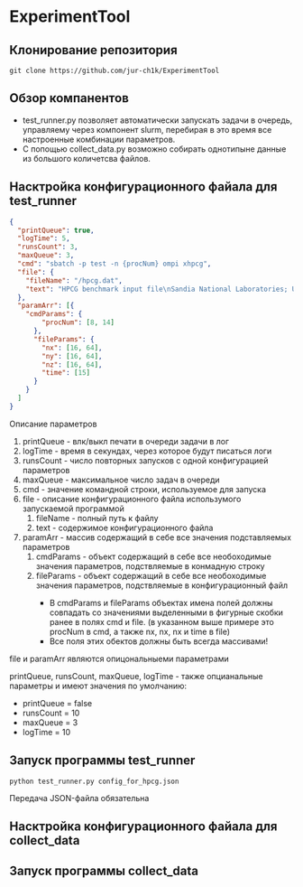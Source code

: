 # ExperimentTool

## Клонирование репозитория

```commandline
git clone https://github.com/jur-ch1k/ExperimentTool
```

## Обзор компанентов

<ul>
    <li>test_runner.py позволяет автоматически запускать задачи в очередь, управляему через компонент slurm, перебирая в это время все настроенные комбинации параметров.</li>
    <li>С попощью collect_data.py возможно собирать однотипыне данные из большого количетсва файлов.</li>
</ul>

## Насктройка конфигурационного файала для test_runner

```json
{
  "printQueue": true,
  "logTime": 5,
  "runsCount": 3,
  "maxQueue": 3,
  "cmd": "sbatch -p test -n {procNum} ompi xhpcg",
  "file": {
    "fileName": "/hpcg.dat",
    "text": "HPCG benchmark input file\nSandia National Laboratories; University of Tennessee, Knoxville\n{nx} {ny} {nz}\n{time}"
  },
  "paramArr": [{
    "cmdParams": {
        "procNum": [8, 14]
      },
      "fileParams": {
        "nx": [16, 64],
        "ny": [16, 64],
        "nz": [16, 64],
        "time": [15]
      }
    }
  ]
}
```
Описание параметров 
<ol>
  <li>printQueue - влк/выкл печати в очереди задачи в лог</li>
  <li>logTime - время в секундах, через которое будут писаться логи</li>
  <li>runsCount - число повторных запусков с одной конфигурацией параметров</li>
  <li>maxQueue - максимальное число задач в очереди</li>
  <li>cmd - значение командной строки, используемое для запуска</li>
  <li>file - описание конфигурационного файла использумого запускаемой программой
    <ol>
      <li>fileName - полный путь к файлу</li>
      <li>text - содержимое конфигурационного файла</li>
    </ol>
  </li>
  <li>paramArr - массив содержащий в себе все значения подставляемых параметров
    <ol>
      <li>cmdParams - объект содержащий в себе все необоходимые значения параметров, подствляемые в конмадную строку</li>
      <li>fileParams - объект содержащий в себе все необоходимые значения параметров, подствляемые в конфигурационный файл</li>
      <ul>
        <li>В cmdParams и fileParams объектах имена полей должны совпадать со значениями выделенными в фигурные скобки ранее в полях cmd и file. (в указанном выше примере это procNum в cmd, а также nx, nx, nx и time в file)</li>
        <li>Все поля этих обектов должны быть всегда массивами!</li>
      </ul>
    </ol>
  </li>
</ol>

<p>file и paramArr являются опицональныеми параметрами</p>
<p>printQueue, runsCount, maxQueue, logTime - также опцианальные параметры и имеют значения по умолчанию:</p>

<ul>
  <li>printQueue = false</li>
  <li>runsCount = 10</li>
  <li>maxQueue = 3</li>
  <li>logTime = 10</li>
</ul>

## Запуск программы test_runner
```commandline
python test_runner.py config_for_hpcg.json
```
Передача JSON-файла обязательна

## Насктройка конфигурационного файала для collect_data
## Запуск программы collect_data